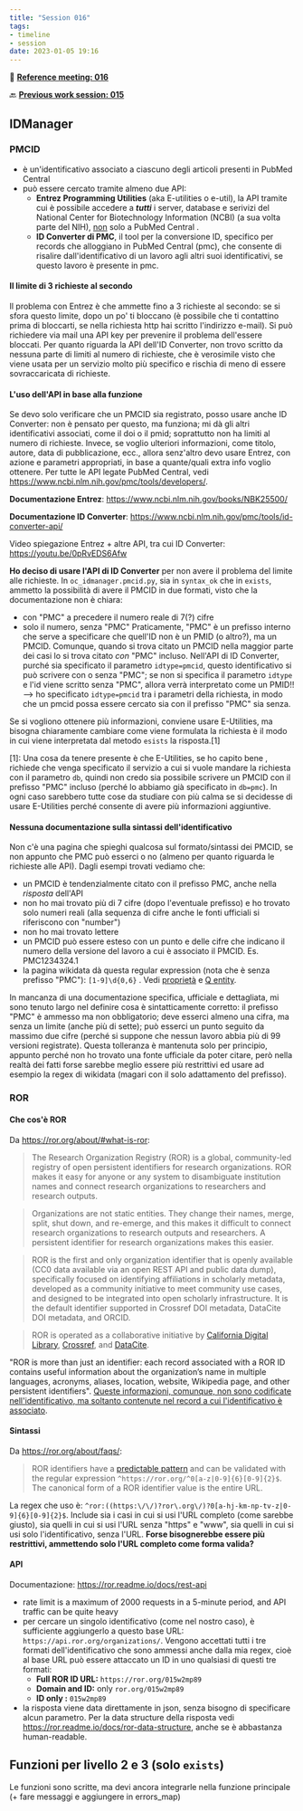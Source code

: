```yaml
---
title: "Session 016"
tags:
- timeline
- session
date: 2023-01-05 19:16
---
```

<span 
		class='ob-timelines'
		data-date="2023-01-05-00">
</span>

👥 [**Reference meeting: 016**](notes/meetings/meeting%20016.md)

🔙 [**Previous work session: 015**](notes/sessions/session%20015.md)


## IDManager

### PMCID
* è un'identificativo associato a ciascuno degli articoli presenti in PubMed Central
* può essere cercato tramite almeno due API:
	* **Entrez Programming Utilities** (aka E-utilities o e-util), la API tramite cui è possibile accedere a ***tutti*** i server, database e serivizi del National Center for Biotechnology Information (NCBI) (a sua volta parte del NIH), <u>non</u> solo a PubMed Central . 
	* **ID Converter di PMC**, il tool per la conversione ID, specifico per records che alloggiano in PubMed Central (pmc), che consente di risalire dall'identificativo di un lavoro agli altri suoi identificativi, se questo lavoro è presente in pmc.

#### Il limite di 3 richieste al secondo
Il problema con Entrez è che ammette fino a 3 richieste al secondo: se si sfora questo limite, dopo un po' ti bloccano (è possibile che ti contattino prima di bloccarti, se nella richiesta http hai scritto l'indirizzo e-mail). Si può richiedere via mail una API key per prevenire il problema dell'essere bloccati. Per quanto riguarda la API dell'ID Converter, non trovo scritto da nessuna parte di limiti al numero di richieste, che è verosimile visto che viene usata per un servizio molto più specifico e rischia di meno di essere sovraccaricata di richieste. 

#### L'uso dell'API in base alla funzione
Se devo solo verificare che un PMCID sia registrato, posso usare anche ID Converter: non è pensato per questo, ma funziona; mi dà gli altri identificativi associati, come il doi o il pmid; soprattutto non ha limiti al numero di richieste.
Invece, se voglio ulteriori informazioni, come titolo, autore, data di pubblicazione, ecc., allora senz'altro devo usare Entrez, con azione e parametri appropriati, in base a quante/quali extra info voglio ottenere. 
Per tutte le API legate PubMed Central, vedi https://www.ncbi.nlm.nih.gov/pmc/tools/developers/.


**Documentazione Entrez**: https://www.ncbi.nlm.nih.gov/books/NBK25500/

**Documentazione ID Converter**: https://www.ncbi.nlm.nih.gov/pmc/tools/id-converter-api/

Video spiegazione Entrez + altre API, tra cui ID Converter: https://youtu.be/0pRvEDS6Afw

**Ho deciso di usare l'API di ID Converter** per non avere il problema del limite alle richieste. In `oc_idmanager.pmcid.py`, sia in `syntax_ok` che in `exists`, ammetto la possibilità di avere il PMCID in due formati, visto che la documentazione non è chiara:
* con "PMC" a precedere il numero reale di 7(?) cifre
* solo il numero, senza "PMC"
Praticamente, "PMC" è un prefisso interno che serve a specificare che quell'ID non è un PMID (o altro?), ma un PMCID. Comunque, quando si trova citato un PMCID nella maggior parte dei casi lo si trova citato *con* "PMC" incluso.
Nell'API di ID Converter, purché sia specificato il parametro `idtype=pmcid`, questo identificativo si può scrivere con o senza "PMC"; se non si specifica il parametro `idtype` e l'id viene scritto senza "PMC", allora verrà interpretato come un PMID!! --> ho specificato  `idtype=pmcid` tra i parametri della richiesta, in modo che un pmcid possa essere cercato sia con il prefisso "PMC" sia senza.

Se si vogliono ottenere più informazioni, conviene usare E-Utilities, ma bisogna chiaramente cambiare come viene formulata la richiesta è il modo in cui viene interpretata dal metodo `esists` la risposta.[1] 

[1]: Una cosa da tenere presente è che E-Utilities, se ho capito bene , richiede che venga specificato il servizio a cui si vuole mandare la richiesta con il parametro `db`, quindi non credo sia possibile scrivere un PMCID con il prefisso "PMC" incluso (perché lo abbiamo già specificato in `db=pmc`). In ogni caso sarebbero tutte cose da studiare con più calma se si decidesse di usare E-Utilities perché consente di avere più informazioni aggiuntive.

#### Nessuna documentazione sulla sintassi dell'identificativo
Non c'è una pagina che spieghi qualcosa sul formato/sintassi dei PMCID, se non appunto che PMC può esserci o no (almeno per quanto riguarda le richieste alle API). Dagli esempi trovati vediamo che:
* un PMCID è tendenzialmente citato con il prefisso PMC, anche nella *risposta* dell'API
* non ho mai trovato più di 7 cifre (dopo l'eventuale prefisso) e ho trovato solo numeri reali (alla sequenza di cifre anche le fonti ufficiali si riferiscono con "number")
* non ho mai trovato lettere
* un PMCID può essere esteso con un punto e delle cifre che indicano il numero della versione del lavoro a cui è associato il PMCID. Es. PMC1234324.1
* la pagina wikidata dà questa regular expression (nota che è senza prefisso "PMC"): `[1-9]\d{0,6}` . Vedi [proprietà](https://www.wikidata.org/wiki/Property:P932) e [Q entity](https://www.wikidata.org/wiki/Q11801904).

In mancanza di una documentazione specifica, ufficiale e dettagliata, mi sono tenuto largo nel definire cosa è sintatticamente corretto: il prefisso "PMC" è ammesso ma non obbligatorio; deve esserci almeno una cifra, ma senza un limite (anche più di sette); può esserci un punto seguito da massimo due cifre (perché si suppone che nessun lavoro abbia più di 99 versioni registrate). Questa tolleranza è mantenuta solo per principio, appunto perché non ho trovato una fonte ufficiale da poter citare, però nella realtà dei fatti forse sarebbe meglio essere più restrittivi ed usare ad esempio la regex di wikidata (magari con il solo adattamento del prefisso).



### ROR
#### Che cos'è ROR

Da https://ror.org/about/#what-is-ror:

>The Research Organization Registry (ROR) is a global, community-led registry of open persistent identifiers for research organizations. ROR makes it easy for anyone or any system to disambiguate institution names and connect research organizations to researchers and research outputs.

>Organizations are not static entities. They change their names, merge, split, shut down, and re-emerge, and this makes it difficult to connect research organizations to research outputs and researchers. A persistent identifier for research organizations makes this easier.

>ROR is the first and only organization identifier that is openly available (CC0 data available via an open REST API and public data dump), specifically focused on identifying affiliations in scholarly metadata, developed as a community initiative to meet community use cases, and designed to be integrated into open scholarly infrastructure. It is the default identifier supported in Crossref DOI metadata, DataCite DOI metadata, and ORCID.

>ROR is operated as a collaborative initiative by [California Digital Library](https://cdlib.org/), [Crossref](https://crossref.org/), and [DataCite](https://datacite.org/).


"ROR is more than just an identifier: each record associated with a ROR ID contains useful information about the organization’s name in multiple languages, acronyms, aliases, location, website, Wikipedia page, and other persistent identifiers". <u>Queste informazioni, comunque, non sono codificate nell'identificativo, ma soltanto contenute nel record a cui l'identificativo è associato</u>. 

#### Sintassi

Da https://ror.org/about/faqs/:

>ROR identifiers have a [predictable pattern](https://ror.readme.io/docs/ror-identifier-pattern) and can be validated with the regular expression ﻿﻿`^https://ror.org/^0[a-z|0-9]{6}[0-9]{2}$`. The canonical form of a ROR identifier value is the entire URL.

La regex che uso è: `^ror:((https:\/\/)?ror\.org\/)?0[a-hj-km-np-tv-z|0-9]{6}[0-9]{2}$`. Include sia i casi in cui si usi l'URL completo (come sarebbe giusto), sia quelli in cui si usi l'URL senza "https" e "www", sia quelli in cui si usi solo l'identificativo, senza l'URL. **Forse bisognerebbe essere più restrittivi, ammettendo solo l'URL completo come forma valida?**

#### API

Documentazione: https://ror.readme.io/docs/rest-api
* rate limit is a maximum of 2000 requests in a 5-minute period, and API traffic can be quite heavy
* per cercare un singolo identificativo (come nel nostro caso), è sufficiente aggiungerlo a questo base URL: `https://api.ror.org/organizations/`. Vengono accettati tutti i tre formati dell'identificativo che sono ammessi anche dalla mia regex, cioè al base URL può essere attaccato un ID in uno qualsiasi di questi tre formati:
	* **Full ROR ID URL:** `https://ror.org/015w2mp89`
	* **Domain and ID:** only `ror.org/015w2mp89`
	* **ID only :** `015w2mp89`
* la risposta viene data direttamente in json, senza bisogno di specificare alcun parametro. Per la data structure della risposta vedi https://ror.readme.io/docs/ror-data-structure, anche se è abbastanza human-readable.



## Funzioni per livello 2 e 3 (solo `exists`)

Le funzioni sono scritte, ma devi ancora integrarle nella funzione principale (+ fare messaggi e aggiungere in errors_map)